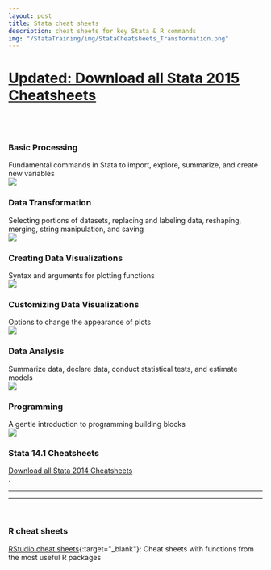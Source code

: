 ```yaml
---
layout: post
title: Stata cheat sheets
description: cheat sheets for key Stata & R commands
img: "/StataTraining/img/StataCheatsheets_Transformation.png"
---
```


<h1>
<a href ="/StataTraining/pdf/AllCheatSheets_Stata2015.pdf" onclick="trackOutboundLink('AllCheatSheets_Stata2015.pdf');"
download="AllCheatSheets_Stata2015.pdf">Updated: Download all Stata 2015 Cheatsheets</a>
</h1>
<br>
<br>

### Basic Processing
<div class="col three caption">
Fundamental commands in Stata to import, explore, summarize, and create new variables
</div>

<div>
<a href="/StataTraining/pdf/StataCheatsheet_processing_15_June_2016_TE-REV.pdf" target = "_blank" onclick="trackOutboundLink('StataCheatsheet_processing_15_June_2016_TE-REV.pdf');">
<img class="col three" src="/StataTraining/img/DataProcessing.PNG"/>  
</a>
</div>




### Data Transformation
<div class="col three caption">
Selecting portions of datasets, replacing and labeling data, reshaping, merging, string manipulation, and saving
</div>

<div>
<a href="/StataTraining/pdf/StataCheatsheet_Transformation15_June_2016_TE-REV.pdf" target = "_blank" onclick="trackOutboundLink('StataCheatsheet_Transformation15_June_2016_TE-REV.pdf');">
<img class="col three" src="/StataTraining/img/DataTransformation.PNG"/>  
</a>
</div>



### Creating Data Visualizations
<div class="col three caption">
Syntax and arguments for plotting functions
</div>

<div>
<a href="/StataTraining/pdf/StataCheatSheet_visualization15_Plots_2016_June-REV.pdf" target = "_blank" onclick="trackOutboundLink('StataCheatSheet_visualization15_Plots_2016_June-REV.pdf');">
<img class="col three" src="/StataTraining/img/DataVisualization_Plots.PNG"/>  
</a>
</div>




### Customizing Data Visualizations
<div class="col three caption">
Options to change the appearance of plots
</div>


<div>
<a href="/StataTraining/pdf/StataCheatSheet_visualization15_Syntax_2016_June-REV.pdf" target = "_blank" onclick="trackOutboundLink('StataCheatSheet_visualization15_Syntax_2016_June-REV.pdf');">
<img class="col three" src="/StataTraining/img/DataVisualization_Syntax.PNG"/>  
</a>
</div>


### Data Analysis
<div class="col three caption">
Summarize data, declare data, conduct statistical tests, and estimate models
</div>

<div>
<a href="/StataTraining/pdf/StataCheatSheet_analysis_201615_June-REV.pdf" target = "_blank" onclick="trackOutboundLink('StataCheatSheet_analysis_201615_June-REV.pdf');">
<img class="col three" src="/StataTraining/img/DataAnalysis.PNG"/>  
</a>
</div>


### Programming
<div class="col three caption">
A gentle introduction to programming building blocks
</div>

<div>
<a href="/StataTraining/pdf/StataCheatSheet_programming15_2016_June_TE-REV.pdf" target = "_blank" onclick="trackOutboundLink('StataCheatSheet_programming15_2016_June_TE-REV.pdf');">
<img class="col three" src="/StataTraining/img/Programming.PNG"/>  
</a>
</div>

### Stata 14.1 Cheatsheets
<div class="col three caption">
<a href ="/StataTraining/pdf/AllCheatSheets.pdf" onclick="trackOutboundLink('AllCheatSheets.pdf');"
download="AllCheatSheets.pdf">Download all Stata 2014 Cheatsheets</a>
</div>
.
<hr>
<hr>
<br>

### R cheat sheets
[RStudio cheat sheets](https://www.rstudio.com/resources/cheatsheets/){:target="_blank"}: Cheat sheets with functions from the most useful R packages
